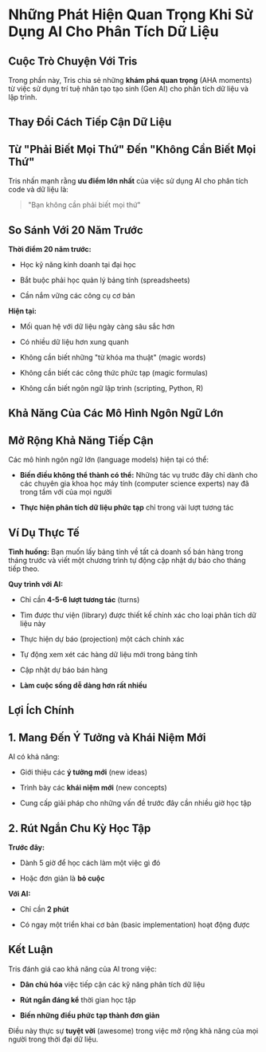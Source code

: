 # Những Phát Hiện Quan Trọng Khi Sử Dụng AI Cho Phân Tích Dữ Liệu

## Cuộc Trò Chuyện Với Tris

Trong phần này, Tris chia sẻ những **khám phá quan trọng** (AHA moments) từ việc sử dụng trí tuệ nhân tạo tạo sinh (Gen AI) cho phân tích dữ liệu và lập trình.

## Thay Đổi Cách Tiếp Cận Dữ Liệu

## Từ "Phải Biết Mọi Thứ" Đến "Không Cần Biết Mọi Thứ"

Tris nhấn mạnh rằng **ưu điểm lớn nhất** của việc sử dụng AI cho phân tích code và dữ liệu là:

> "Bạn không cần phải biết mọi thứ"

## So Sánh Với 20 Năm Trước

**Thời điểm 20 năm trước:**

- Học kỹ năng kinh doanh tại đại học
    
- Bắt buộc phải học quản lý bảng tính (spreadsheets)
    
- Cần nắm vững các công cụ cơ bản
    

**Hiện tại:**

- Mối quan hệ với dữ liệu ngày càng sâu sắc hơn
    
- Có nhiều dữ liệu hơn xung quanh
    
- Không cần biết những "từ khóa ma thuật" (magic words)
    
- Không cần biết các công thức phức tạp (magic formulas)
    
- Không cần biết ngôn ngữ lập trình (scripting, Python, R)
    

## Khả Năng Của Các Mô Hình Ngôn Ngữ Lớn

## Mở Rộng Khả Năng Tiếp Cận

Các mô hình ngôn ngữ lớn (language models) hiện tại có thể:

- **Biến điều không thể thành có thể:** Những tác vụ trước đây chỉ dành cho các chuyên gia khoa học máy tính (computer science experts) nay đã trong tầm với của mọi người
    
- **Thực hiện phân tích dữ liệu phức tạp** chỉ trong vài lượt tương tác
    

## Ví Dụ Thực Tế

**Tình huống:** Bạn muốn lấy bảng tính về tất cả doanh số bán hàng trong tháng trước và viết một chương trình tự động cập nhật dự báo cho tháng tiếp theo.

**Quy trình với AI:**

- Chỉ cần **4-5-6 lượt tương tác** (turns)
    
- Tìm được thư viện (library) được thiết kế chính xác cho loại phân tích dữ liệu này
    
- Thực hiện dự báo (projection) một cách chính xác
    
- Tự động xem xét các hàng dữ liệu mới trong bảng tính
    
- Cập nhật dự báo bán hàng
    
- **Làm cuộc sống dễ dàng hơn rất nhiều**
    

## Lợi Ích Chính

## 1. Mang Đến Ý Tưởng và Khái Niệm Mới

AI có khả năng:

- Giới thiệu các **ý tưởng mới** (new ideas)
    
- Trình bày các **khái niệm mới** (new concepts)
    
- Cung cấp giải pháp cho những vấn đề trước đây cần nhiều giờ học tập
    

## 2. Rút Ngắn Chu Kỳ Học Tập

**Trước đây:**

- Dành 5 giờ để học cách làm một việc gì đó
    
- Hoặc đơn giản là **bỏ cuộc**
    

**Với AI:**

- Chỉ cần **2 phút**
    
- Có ngay một triển khai cơ bản (basic implementation) hoạt động được
    

## Kết Luận

Tris đánh giá cao khả năng của AI trong việc:

- **Dân chủ hóa** việc tiếp cận các kỹ năng phân tích dữ liệu
    
- **Rút ngắn đáng kể** thời gian học tập
    
- **Biến những điều phức tạp thành đơn giản**
    

Điều này thực sự **tuyệt vời** (awesome) trong việc mở rộng khả năng của mọi người trong thời đại dữ liệu.